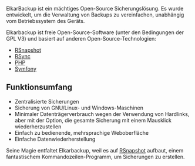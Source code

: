 ElkarBackup ist ein mächtiges Open-Source Sicherungslösung. Es wurde entwickelt, um die Verwaltung von Backups zu vereinfachen, unabhängig vom Betriebssystem des Geräts.

Elkarbackup ist freie Open-Source-Software \(unter den Bedingungen der GPL V3\) und basiert auf anderen Open-Source-Technologien:

* [RSnapshot](http://rsnapshot.org)
* [RSync](https://rsync.samba.org)
* [PHP](http://php.net)
* [Symfony](http://www.symfony.com)

## Funktionsumfang

* Zentralisierte Sicherungen
* Sicherung von GNU/Linux- und Windows-Maschinen
* Minimaler Datenträgerverbrauch wegen der Verwendung von Hardlinks, aber mit der Option, die gesamte Sicherung mit einem Mausklick wiederherzustellen
* Einfach zu bedienende, mehrsprachige Weboberfläche
* Einfache Datenwiederherstellung

Seine Magie entfaltet Elkarbackup, weil es auf [RSnapshot](http://rsnapshot.org) aufbaut, einem fantastischem Kommandozeilen-Programm, um Sicherungen zu erstellen.

